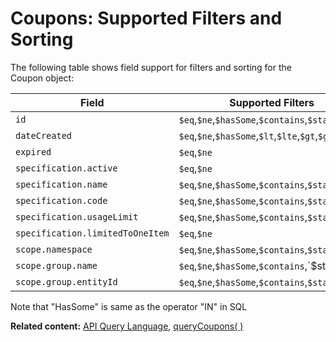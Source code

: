 # Coupons: Supported Filters and Sorting

The following table shows field support for filters and sorting
for the Coupon object:

| Field           | Supported Filters                             | Sortable |
| --------------- | --------------------------------------------- | -------- |
| `id`            | `$eq`,`$ne`,`$hasSome`,`$contains`,`$startsWith`   |     Sortable     |
| `dateCreated`   | `$eq`,`$ne`,`$hasSome`,`$lt`,`$lte`,`$gt`,`$gte`    | Sortable |
| `expired`   | `$eq`,`$ne` |          |
| `specification.active`        | `$eq`,`$ne`   |  |
| `specification.name` | `$eq`,`$ne`,`$hasSome`,`$contains`,`$startsWith` | Sortable |
| `specification.code`            | `$eq`,`$ne`,`$hasSome`,`$contains`,`$startsWith`   |      Sortable    |
| `specification.usageLimit`   | `$eq`,`$ne`,`$hasSome`,`$contains`,`$startsWith`  | Sortable |
| `specification.limitedToOneItem`   | `$eq`,`$ne`    |          |
| `scope.namespace`        | `$eq`,`$ne`,`$hasSome`,`$contains`,`$startsWith`  | Sortable |
| `scope.group.name` | `$eq`,`$ne`,`$hasSome`,`$contains`,`$startsWith | Sortable` |
| `scope.group.entityId` | `$eq`,`$ne`,`$hasSome`,`$contains`,`$startsWith` |     Sortable     |

Note that "HasSome" is same as the operator "IN" in SQL

__Related content:__
[API Query Language](https://www.wix.com/velo/reference/api-overview/api-query-language),
[queryCoupons( )](https://www.wix.com/velo/reference/wix-marketing-v2/coupons/querycoupons)
